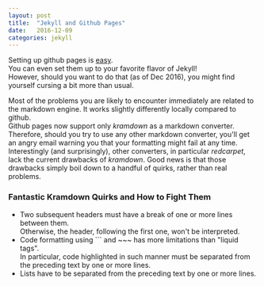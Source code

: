 ```yaml
---
layout: post
title:  "Jekyll and Github Pages"
date:   2016-12-09
categories: jekyll
---
```


Setting up github pages is [easy][github pages setup].  
You can even set them up to your favorite flavor of Jekyll!  
However, should you want to do that (as of Dec 2016), you might find yourself cursing a bit more than usual.  

Most of the problems you are likely to encounter immediately are related to the markdown engine.  It works slightly differently locally compared to github.  
Github pages now support only *kramdown* as a markdown converter. Therefore, should you try to use any other markdown converter, you'll get an angry email warning you that your formatting might fail at any time. Interestingly (and surprisingly), other converters, in particular *redcarpet*, lack the current drawbacks of *kramdown*.
Good news is that those drawbacks simply boil down to a handful of quirks, rather than real problems.

### Fantastic Kramdown Quirks and How to Fight Them

* Two subsequent headers must have a break of one or more lines between them.  
Otherwise, the header, following the first one, won't be interpreted. 
* Code formatting using \`\`\` and ~~~ has more limitations than "liquid tags".  
In particular, code highlighted in such manner must be separated from the preceding text by one or more lines.
* Lists have to be separated from the preceding text by one or more lines.

	
	
[github pages setup]: https://pages.github.com/